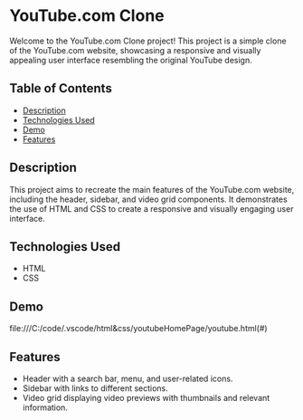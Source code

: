 # YouTube.com Clone

Welcome to the YouTube.com Clone project! This project is a simple clone of the YouTube.com website, showcasing a responsive and visually appealing user interface resembling the original YouTube design.

## Table of Contents

- [Description](#description)
- [Technologies Used](#technologies-used)
- [Demo](#demo)
- [Features](#features)


## Description

This project aims to recreate the main features of the YouTube.com website, including the header, sidebar, and video grid components. It demonstrates the use of HTML and CSS to create a responsive and visually engaging user interface.

## Technologies Used

- HTML
- CSS

## Demo

file:///C:/code/.vscode/html&css/youtubeHomePage/youtube.html(#) 

## Features

- Header with a search bar, menu, and user-related icons.
- Sidebar with links to different sections.
- Video grid displaying video previews with thumbnails and relevant information.

